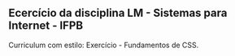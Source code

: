 ## Ecercício da disciplina LM - Sistemas para Internet - IFPB
Curriculum com estilo: Exercício - Fundamentos de CSS.

